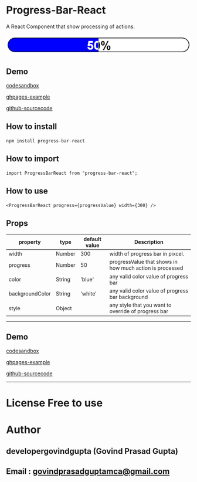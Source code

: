# Progress-Bar-React

A React Component that show processing of actions.

![](./ProgressBarReact.png)

## Demo

[codesandbox](https://codesandbox.io/s/demo-react-progress-bar-3n5iyp)

[ghpages-example](https://developergovindgupta.github.io/progress-bar-react/)

[github-sourcecode](https://github.com/developergovindgupta/progress-bar-react)


## How to install

    npm install progress-bar-react


## How to import

    import ProgressBarReact from "progress-bar-react";

## How to use

    <ProgressBarReact progress={progressValue} width={300} />

## Props

|property|type|default value|Description|
|--|--|--|--|
|width|Number|300|width of progress bar in pixcel.|
|progress|Number|50|progressValue that shows in how much action is processed|
|color|String|'blue'|any valid color value of progress bar|
|backgroundColor|String|'white'|any valid color value of progress bar background|
|style|Object||any style that you want to override of progress bar|



<hr/>

## Demo

[codesandbox](https://codesandbox.io/s/demo-react-progress-bar-3n5iyp)

[ghpages-example](https://developergovindgupta.github.io/progress-bar-react/)

[github-sourcecode](https://github.com/developergovindgupta/progress-bar-react)





<hr/>

# License Free to use

# Author

## developergovindgupta (Govind Prasad Gupta)

## Email : govindprasadguptamca@gmail.com 
